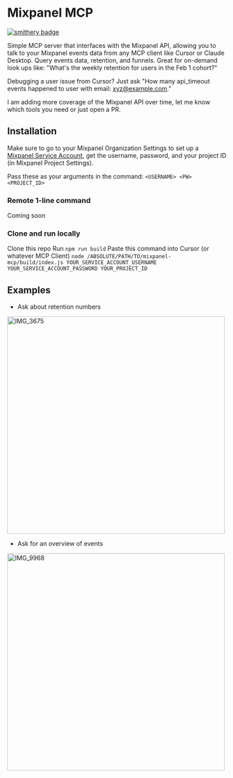 # Mixpanel MCP
[![smithery badge](https://smithery.ai/badge/@dragonkhoi/mixpanel-mcp)](https://smithery.ai/server/@dragonkhoi/mixpanel-mcp)

Simple MCP server that interfaces with the Mixpanel API, allowing you to talk to your Mixpanel events data from any MCP client like Cursor or Claude Desktop. Query events data, retention, and funnels. Great for on-demand look ups like: "What's the weekly retention for users in the Feb 1 cohort?"

Debugging a user issue from Cursor? Just ask "How many api_timeout events happened to user with email: xyz@example.com."

I am adding more coverage of the Mixpanel API over time, let me know which tools you need or just open a PR.

## Installation
Make sure to go to your Mixpanel Organization Settings to set up a [Mixpanel Service Account](https://developer.mixpanel.com/reference/service-accounts), get the username, password, and your project ID (in Mixpanel Project Settings).

Pass these as your arguments in the command: `<USERNAME> <PW> <PROJECT_ID>`

### Remote 1-line command
Coming soon

### Clone and run locally
Clone this repo
Run `npm run build`
Paste this command into Cursor (or whatever MCP Client)
`node /ABSOLUTE/PATH/TO/mixpanel-mcp/build/index.js YOUR_SERVICE_ACCOUNT_USERNAME YOUR_SERVICE_ACCOUNT_PASSWORD YOUR_PROJECT_ID`

## Examples
- Ask about retention numbers

<img width="500" alt="IMG_3675" src="https://github.com/user-attachments/assets/5999958e-d4f6-4824-b226-50ad416ab064" />


- Ask for an overview of events

<img width="500" alt="IMG_9968" src="https://github.com/user-attachments/assets/c05cd932-5ca8-4a5b-a31c-7da2c4f2fa77" />
